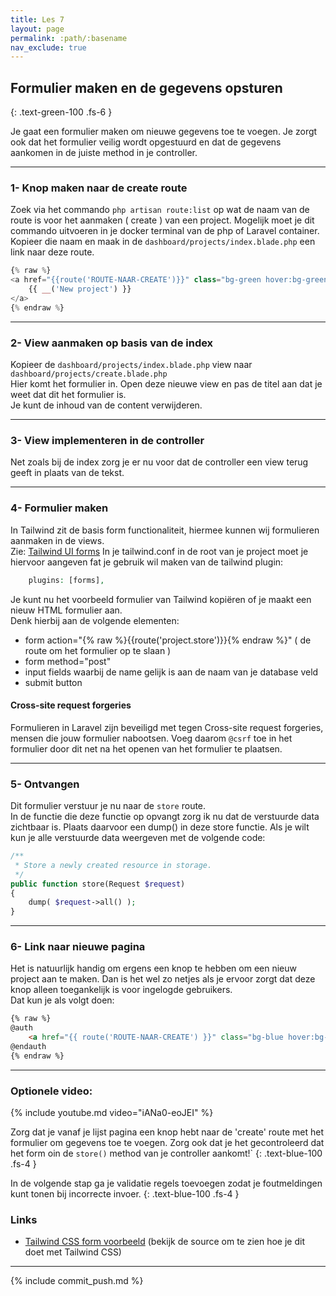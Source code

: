 ```yaml
---
title: Les 7
layout: page
permalink: :path/:basename
nav_exclude: true
---
```


## Formulier maken en de gegevens opsturen
{: .text-green-100 .fs-6 }

Je gaat een formulier maken om nieuwe gegevens toe te voegen.
Je zorgt ook dat het formulier veilig wordt opgestuurd en dat de gegevens aankomen in de juiste method in je controller.

---
### 1- Knop maken naar de create route
Zoek via het commando `php artisan route:list` op wat de naam van de route is voor het aanmaken ( create ) van een project.
Mogelijk moet je dit commando uitvoeren in je docker terminal van de php of Laravel container.   
Kopieer die naam en maak in de `dashboard/projects/index.blade.php` een link naar deze route.
```php
{% raw %}
<a href="{{route('ROUTE-NAAR-CREATE')}}" class="bg-green hover:bg-green text-white font-bold py-2 px-4 rounded float-right">
    {{ __('New project') }}
</a>
{% endraw %}
```


---
### 2- View aanmaken op basis van de index
Kopieer de `dashboard/projects/index.blade.php` view naar `dashboard/projects/create.blade.php`   
Hier komt het formulier in. 
Open deze nieuwe view en pas de titel aan dat je weet dat dit het formulier is.  
Je kunt de inhoud van de content verwijderen.


---
### 3- View implementeren in de controller
Net zoals bij de index zorg je er nu voor dat de controller een view terug geeft in plaats van de tekst.


---
### 4- Formulier maken
In Tailwind zit de basis form functionaliteit, hiermee kunnen wij formulieren aanmaken in de views.  
Zie: [Tailwind UI forms](https://tailwindui.com/components/application-ui/forms/form-layouts)
In je tailwind.conf in de root van je project moet je hiervoor aangeven fat je gebruik wil maken van de tailwind plugin:
```php
    plugins: [forms],
```

Je kunt nu het voorbeeld formulier van Tailwind kopiëren of je maakt een nieuw HTML formulier aan.  
Denk hierbij aan de volgende elementen:
- form action="{% raw %}{{route('project.store')}}{% endraw %}" ( de route om het formulier op te slaan )
- form method="post" 
- input fields waarbij de name gelijk is aan de naam van je database veld
- submit button


#### Cross-site request forgeries
Formulieren in Laravel zijn beveiligd met tegen Cross-site request forgeries, mensen die jouw formulier nabootsen.
Voeg daarom `@csrf` toe in het formulier door dit net na het openen van het formulier te plaatsen.


---
### 5- Ontvangen
Dit formulier verstuur je nu naar de `store` route.  
In de functie die deze functie op opvangt zorg ik nu dat de verstuurde data zichtbaar is.
Plaats daarvoor een dump() in deze store functie. Als je wilt kun je alle verstuurde data weergeven met de volgende code:
```php
/**
 * Store a newly created resource in storage.
 */
public function store(Request $request)
{
    dump( $request->all() );
}
```


---
### 6- Link naar nieuwe pagina
Het is natuurlijk handig om ergens een knop te hebben om een nieuw project aan te maken. 
Dan is het wel zo netjes als je ervoor zorgt dat deze knop alleen toegankelijk is voor ingelogde gebruikers.  
Dat kun je als volgt doen:  
```html
{% raw %}
@auth
    <a href="{{ route('ROUTE-NAAR-CREATE') }}" class="bg-blue hover:bg-green text-white font-bold py-2 px-4 rounded">Nieuw Project</a>
@endauth
{% endraw %}
```


---

### Optionele video:

{% include youtube.md video="iANa0-eoJEI" %}

Zorg dat je vanaf je lijst pagina een knop hebt naar de 'create' route met het formulier om gegevens toe te voegen.
Zorg ook dat je het gecontroleerd dat het form oin de `store()` method van je controller aankomt!`
{: .text-blue-100 .fs-4 }

In de volgende stap ga je validatie regels toevoegen zodat je foutmeldingen kunt tonen bij incorrecte invoer.
{: .text-blue-100 .fs-4 }

### Links

- [Tailwind CSS form voorbeeld](https://tailwindcss-forms.vercel.app/)  (bekijk de source om te zien hoe je dit doet met Tailwind CSS)

---

{% include commit_push.md %}


